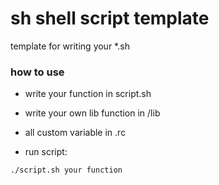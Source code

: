 # sh shell script template

template for writing your *.sh

### how to use

* write your function in script.sh

* write your own lib function in /lib

* all custom variable in .rc

* run script:

`./script.sh your function`
